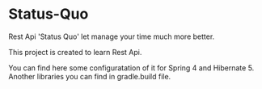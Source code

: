 # Status-Quo
Rest Api 'Status Quo' let manage your time much more better.

This project is created to learn Rest Api.

You can find here some configuratation of it for Spring 4 and Hibernate 5. Another libraries you can find in gradle.build file.
